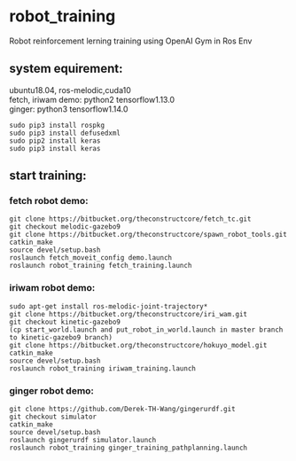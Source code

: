 # robot_training  
Robot reinforcement lerning training using OpenAI Gym in Ros Env  

## system equirement:  
ubuntu18.04, ros-melodic,cuda10  
fetch, iriwam demo: python2 tensorflow1.13.0  
ginger: python3 tensorflow1.14.0  
```
sudo pip3 install rospkg  
sudo pip3 install defusedxml  
sudo pip2 install keras  
sudo pip3 install keras  
```

## start training:  
### fetch robot demo:  
```
git clone https://bitbucket.org/theconstructcore/fetch_tc.git  
git checkout melodic-gazebo9  
git clone https://bitbucket.org/theconstructcore/spawn_robot_tools.git  
catkin_make  
source devel/setup.bash  
roslaunch fetch_moveit_config demo.launch  
roslaunch robot_training fetch_training.launch  
```
### iriwam robot demo:  
```
sudo apt-get install ros-melodic-joint-trajectory*  
git clone https://bitbucket.org/theconstructcore/iri_wam.git  
git checkout kinetic-gazebo9  
(cp start_world.launch and put_robot_in_world.launch in master branch to kinetic-gazebo9 branch)  
git clone https://bitbucket.org/theconstructcore/hokuyo_model.git  
catkin_make  
source devel/setup.bash  
roslaunch robot_training iriwam_training.launch  
```
### ginger robot demo:  
```
git clone https://github.com/Derek-TH-Wang/gingerurdf.git  
git checkout simulator  
catkin_make  
source devel/setup.bash  
roslaunch gingerurdf simulator.launch  
roslaunch robot_training ginger_training_pathplanning.launch  
```
